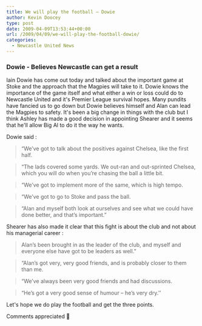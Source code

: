 ```yaml
---
title: We will play the football – Dowie
author: Kevin Doocey
type: post
date: 2009-04-09T13:53:44+00:00
url: /2009/04/09/we-will-play-the-football-dowie/
categories:
  - Newcastle United News
---
```


### Dowie - Believes Newcastle can get a result

Iain Dowie has come out today and talked about the important game at Stoke and the approach that the Magpies will take to it. Dowie knows the importance of the game itself and what either a win or loss could do to Newcastle United and it's Premier League survival hopes. Many pundits have fancied us to go down but Dowie believes himself and Alan can lead the Magpies to safety. It's been a big change in things with the club but I think Ashley has made a good decision in appointing Shearer and it seems that he'll allow Big Al to do it the way he wants.

Dowie said :

> “We’ve got to talk about the positives against Chelsea, like the first half.

> “The lads covered some yards. We out-ran and out-sprinted Chelsea, which you will do when you’re chasing the ball a little bit.

> “We’ve got to implement more of the same, which is high tempo.

> “We’ve got to go to Stoke and pass the ball.

> “Alan and myself both look at ourselves and see what we could have done better, and that’s important.”

Shearer has also made it clear that this fight is about the club and not about his managerial career :

> Alan’s been brought in as the leader of the club, and myself and everyone else have got to be leaders as well.”

> “Alan’s got very, very good friends, and is probably closer to them than me.

> “We’ve always been very good friends and had discussions.

> “He’s got a very good sense of humour – he’s very dry.’’

Let's hope we do play the football and get the three points.

Comments appreciated 🙂

